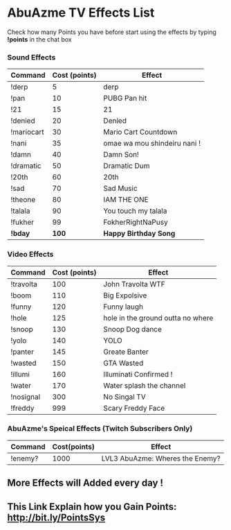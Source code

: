 # AbuAzme TV Effects List 

Check how many Points you have before start using the effects by typing <b>!points</b> in the chat box

<h3> Sound Effects </h3>

| Command | Cost (points) | Effect |
|---|---|---|
| !derp | 5 | derp |
| !pan | 10 |PUBG Pan hit |
| !21 | 15 | 21 |
| !denied | 20 | Denied |
| !mariocart | 30 | Mario Cart Countdown |  
| !nani | 35 | omae wa mou shindeiru nani ! |
| !damn | 40 | Damn Son! |   
| !dramatic | 50 | Dramatic Dum | 
| !20th | 60 | 20th |
| !sad | 70 | Sad Music |
| !theone | 80 | IAM THE ONE |
| !talala | 90 | You touch my talala |
| !fukher | 99 | FokherRightNaPusy |
| <b>!bday | <b>100 | <b>Happy Birthday Song |


<h3>Video Effects</h3>

| Command | Cost (points) | Effect |
|---|---|---|
| !travolta | 100 | John Travolta WTF | 
| !boom | 110 |  Big Expolsive |  
| !funny | 120 | Funny laugh | 
| !hole | 125 | hole in the ground outta no where | 
| !snoop | 130 | Snoop Dog dance |    
| !yolo | 140 | YOLO | 
| !panter |145 | Greate Banter |
| !wasted | 150 | GTA Wasted | 
| !illumi | 160 | Illuminati Confirmed ! |
| !water | 170 | Water splash the channel |
| !nosignal | 300 | No Singal TV |
| !freddy | 999 | Scary Freddy Face |


<h3>AbuAzme's Speical Effects (Twitch Subscribers Only)</h3>

| Command | Cost(points) | Effect |  
|---|---|---|
| !enemy? | 1000 | LVL3 AbuAzme: Wheres the Enemy? |


<h2>More Effects will Added every day !<h2>

This Link Explain how you Gain Points: http://bit.ly/PointsSys


  
